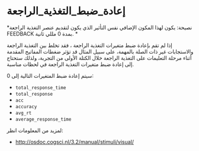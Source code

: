 # إعادة_ضبط_التغذية_الراجعة

*نصيحة: يكون لهذا المكون الإضافي نفس التأثير الذي يكون لتقديم عنصر التغذية الراجعة FEEDBACK بمدة 0 مللي ثانية. *

إذا لم تقم بإعادة ضبط متغيرات التغذية الراجعة ، فقد تخلط بين التغذية الراجعة والاستجابات غير ذات الصلة بالمهمة، على سبيل المثال قد تؤثر ضغطات المفاتيح المقدمة أثناء مرحلة التعليمات على التغذية الراجعة خلال الكتلة الأولى من التجربة، ولذلك ستحتاج إلى إعادة ضبط متغيرات التغذية الراجعة في لحظات مناسبة.

سيتم إعادة ضبط المتغيرات التالية إلى 0:

- `total_response_time`
- `total_response`
- `acc`
- `accuracy`
- `avg_rt`
- `average_response_time`

لمزيد من المعلومات انظر:

- <http://osdoc.cogsci.nl/3.2/manual/stimuli/visual/>